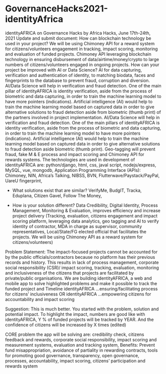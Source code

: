 # GovernanceHacks2021-identityAfrica


identityAFRICA on Governance Hacks by Africa Hacks, June 17th-24th, 2021
Update and submit document: How can blockchain technology be used in your project?
We will be using Chimoney API for a reward system for citizens/volunteers engagement in tracking, impact scoring, monitoring and evaluation of funded projects. Chimoney API leveraging blockchain technology in ensuring disbursement of data/airtime/money/crypto to large numbers of citizens/volunteers engaged in ongoing projects.
How can your project be improved with AI or Data Science?
AI for data capturing, verification and authentication of identity, to matching biodata, faces and fingerprints to the database to prevent fraud, corruption and diversion.
AI/Data Science will help in verification and fraud detection. One of the main pillar of identityAFRICA is identity verification, aside from the process of biometric and data capturing, in order to train the machine learning model to have more pointers (indications). Artificial intelligence (AI) would help to train the machine learning model based on captured data in order to give alternative solutions to fraud detection aside from biometric (thumb print) of the partners involved in project implementation.
AI/Data Science will help in verification and fraud detection. One of the main pillars of identityAFRICA is identity verification, aside from the process of biometric and data capturing, in order to train the machine learning model to have more pointers (indications). Artificial intelligence (AI) would help to train the machine learning model based on captured data in order to give alternative solutions to fraud detection aside biometric (thumb print). Geo-tagging will prevent fraud, fake M & E process and impact scoring and Chimoney API for rewards systems.
The technologies are used in development of identityAFRICA are: python/django, html, css, javal script, nodejs/express, MySQL, vue, mongodb,
Application Programming Interface (APIs): Chimoney, NIN, Africa’s Talking, NIBSS, BVN, Flutterwave/Paystack/PayPal, UareU fingerprint,
- What solutions exist that are similar? VerifyMe, BudgIT, Tracka, Eduplana, Citizen Gavel, Follow The Money,
 
- How is your solution different? Data Credibility, Digital Identity, Process Management, Monitoring & Evaluation, improves efficiency and increase project delivery
(Tracking, evaluation, citizens engagement and impact scoring platform, leveraging data analytics, geo tagging and AI to verify identity of contractor, MDA in charge as supervisor, community representatives, Local/State/FG elected official that facilitates the projects. We will be using Chimoney API as a reward system for citizens/volunteers)
 
Problem Statement:
The impact-focused projects cannot be accounted for by the public officials/contractors because no platform has their previous records and history. This results in lack of process management, corporate social responsibility (CSR)/ impact scoring, tracking, evaluation, monitoring and inclusiveness of the citizens that projects are facilitated by private/public organisations. We are building identityAFRICA, a web and mobile app to solve highlighted problems and make it possible to track the funded project and
Timeline
identityAFRICA …ensuring/facilitating process for citizens’ inclusiveness OR identityAFRICA …empowering citizens for accountability and impact scoring
 
Suggestion: This is much better. You started with the problem, solution and potential impact. To highlight the impact, numbers are good like with identityAFRICA, Y % of funded projects will be tracked by YEAR. And the confidence of citizens will be increased by X times (edited)
 
CORE problem the app will be solving are: credibility check, citizens feedback and rewards, corporate social responsibility, impact scoring and measurement systems, evaluation and tracking system, 
Benefits: Prevent fund misappropriation, avoidance of partiality in rewarding contracts, tools for promoting good governance, transparency, open governance, processes, accountability, impact scoring, citizens’ participation and rewards system
